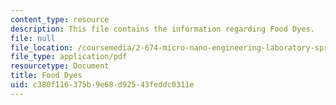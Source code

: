 ```yaml
---
content_type: resource
description: This file contains the information regarding Food Dyes.
file: null
file_location: /coursemedia/2-674-micro-nano-engineering-laboratory-spring-2016/c380f116375b9e68d92543feddc0311e_MIT2_674S16_FoodDyes.pdf
file_type: application/pdf
resourcetype: Document
title: Food Dyes
uid: c380f116-375b-9e68-d925-43feddc0311e
---
```

